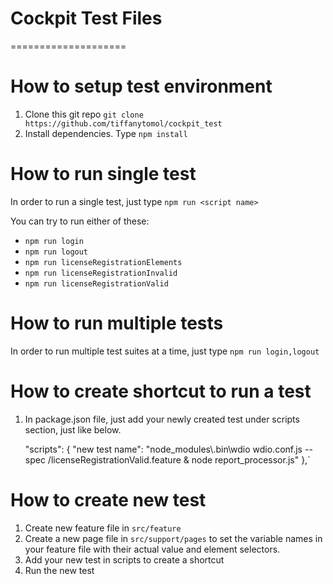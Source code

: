 # Cockpit Test Files

====================

# How to setup test environment

1. Clone this git repo `git clone https://github.com/tiffanytomol/cockpit_test` 
2. Install dependencies. Type `npm install`

# How to run single test

In order to run a single test, just type `npm run <script name>`

You can try to run either of these:

- `npm run login`
- `npm run logout`
- `npm run licenseRegistrationElements`
- `npm run licenseRegistrationInvalid`
- `npm run licenseRegistrationValid`

# How to run multiple tests

In order to run multiple test suites at a time, just type `npm run login,logout`

# How to create shortcut to run a test

1. In package.json file, just add your newly created test under scripts section, just like below.

    "scripts": {
        "new test name": "node_modules\\.bin\\wdio wdio.conf.js --spec <path to feature file>/licenseRegistrationValid.feature & node report_processor.js"
    },`

# How to create new test

1. Create new feature file in `src/feature`
2. Create a new page file in `src/support/pages` to set the variable names in your feature file with their actual value and element selectors.
3. Add your new test in scripts to create a shortcut
4. Run the new test